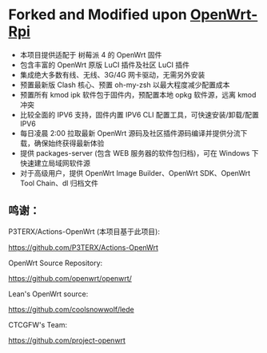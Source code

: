 # Forked and Modified upon [OpenWrt-Rpi](https://github.com/SuLingGG/OpenWrt-Rpi)

* 本项目提供适配于 树莓派 4 的 OpenWrt 固件
* 包含丰富的 OpenWrt 原版 LuCI 插件及社区 LuCI 插件
* 集成绝大多数有线、无线、3G/4G 网卡驱动，无需另外安装
* 预置最新版 Clash 核心、预置 oh-my-zsh 以最大程度减少配置成本
* 预置所有 kmod ipk 软件包于固件内，预配置本地 opkg 软件源，远离 kmod 冲突
* 比较全面的 IPV6 支持，固件内置 IPV6 CLI 配置工具，可快速安装/卸载/配置 IPV6
* 每日凌晨 2:00 拉取最新 OpenWrt 源码及社区插件源码编译并提供分流下载，确保始终获得最新体验
* 提供 packages-server (包含 WEB 服务器的软件包归档)，可在 Windows 下快速建立局域网软件源
* 对于高级用户，提供 OpenWrt Image Builder、OpenWrt SDK、OpenWrt Tool Chain、dl 归档文件

## 鸣谢：

P3TERX/Actions-OpenWrt (本项目基于此项目):

https://github.com/P3TERX/Actions-OpenWrt

OpenWrt Source Repository:

https://github.com/openwrt/openwrt/

Lean's OpenWrt source:

https://github.com/coolsnowwolf/lede

CTCGFW's Team:

https://github.com/project-openwrt
